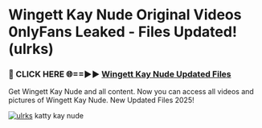 # Wingett Kay Nude Original Videos 0nlyFans Leaked - Files Updated! (ulrks)

<h3>🔴 CLICK HERE 🌐==►► <a href="https://tinyurl.com/yc6ubb5a" rel="nofollow">Wingett Kay Nude Updated Files</a></h3>

Get Wingett Kay Nude and all content. Now you can access all videos and pictures of Wingett Kay Nude. New Updated Files 2025!

[![ulrks](https://i.imgur.com/7eu0CRL.gif)](https://tinyurl.com/yc6ubb5a)
katty kay nude